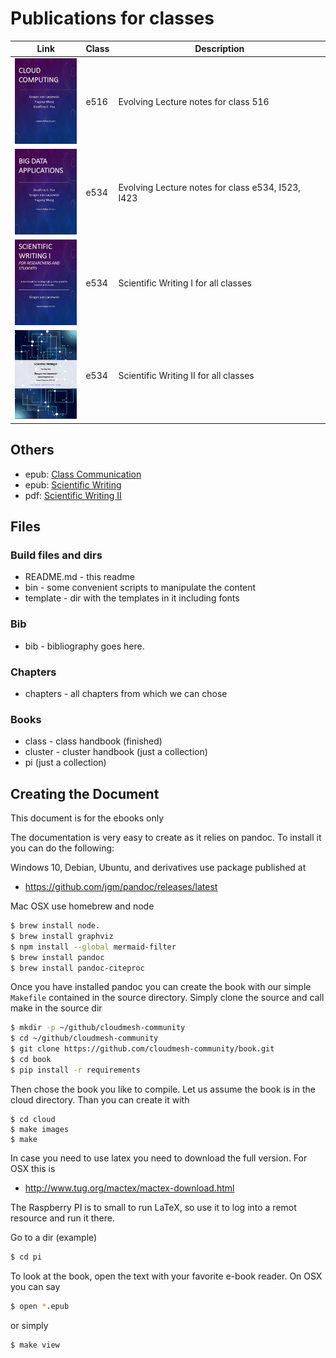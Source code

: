 # Publications for classes


Link |  Class | Description
|------ | ------ | -------------
[<img src="cloud/cover/cover.jpg" width="100px">](vonLaszewski-cloud.epub?raw=true)| e516 | Evolving Lecture notes for class 516
[<img src="big-data-applications/cover/cover.jpg" width="100px">](vonLaszewski-bigdata-application.epub?raw=true)| e534 | Evolving Lecture notes for class e534, I523, I423
[<img src="writing-1/cover/cover.jpg" width="100px">](vonLaszewski-writing-1.epub?raw=true)| e534 | Scientific Writing I for all classes
[<img src="latex/cover-latex.png" width="100px">](http://cyberaide.org/papers/vonLaszewski-latex.pdf)| e534 | Scientific Writing II for all classes



## Others

* epub: [Class Communication](vonLaszewski-communicate.epub)
* epub: [Scientific Writing](vonLaszewski-writing-1.epub)
* pdf:  [Scientific Writing II](http://cyberaide.org/papers/vonLaszewski-latex.pdf)

## Files

### Build files and dirs

* README.md - this readme
* bin - some convenient scripts to manipulate the content
* template - dir with the templates in it including fonts


### Bib

* bib - bibliography goes here.

### Chapters

* chapters - all chapters from which we can chose

### Books

* class - class handbook (finished)
* cluster - cluster handbook (just a collection)
* pi (just a collection)


## Creating the Document

This document is for the ebooks only

The documentation is very easy to create as it relies on pandoc. To
install it you can do the following:

Windows 10, Debian, Ubuntu, and derivatives use package published at

* <https://github.com/jgm/pandoc/releases/latest>

Mac OSX use homebrew and node

```bash
$ brew install node.
$ brew install graphviz
$ npm install --global mermaid-filter
$ brew install pandoc
$ brew install pandoc-citeproc
```

Once you have installed pandoc you can create the book with our simple
`Makefile` contained in the source directory. Simply clone the source
and call make in the source dir

```bash
$ mkdir -p ~/github/cloudmesh-community
$ cd ~/github/cloudmesh-community
$ git clone https://github.com/cloudmesh-community/book.git
$ cd book
$ pip install -r requirements
```

Then chose the book you like to compile. Let us assume the book is in
the cloud directory. Than you can create it with

```
$ cd cloud
$ make images
$ make
```

In case you need to use latex you need to download the full
version. For OSX this is

* <http://www.tug.org/mactex/mactex-download.html>

The Raspberry PI is to small to run LaTeX, so use it to log into a
remot resource and run it there.


Go to a dir (example)

```bash
$ cd pi
```

To look at the book, open the text with your favorite e-book
reader. On OSX you can say

```bash
$ open *.epub
```

or simply

```bash
$ make view
```


